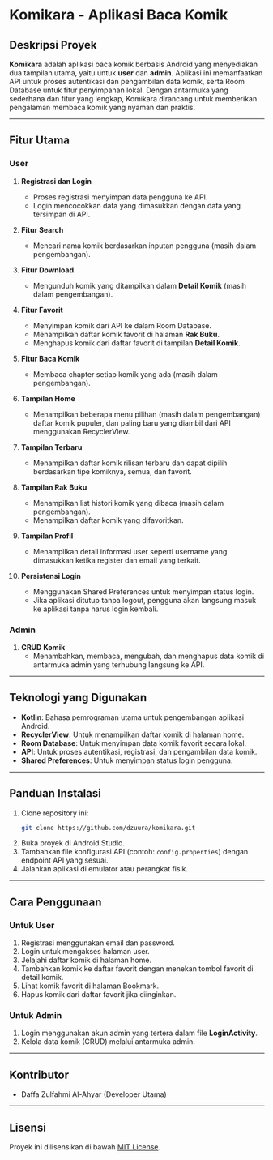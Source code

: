 # Komikara - Aplikasi Baca Komik

## Deskripsi Proyek
**Komikara** adalah aplikasi baca komik berbasis Android yang menyediakan dua tampilan utama, yaitu untuk **user** dan **admin**. Aplikasi ini memanfaatkan API untuk proses autentikasi dan pengambilan data komik, serta Room Database untuk fitur penyimpanan lokal. Dengan antarmuka yang sederhana dan fitur yang lengkap, Komikara dirancang untuk memberikan pengalaman membaca komik yang nyaman dan praktis.

---

## Fitur Utama
### User
1. **Registrasi dan Login**
   - Proses registrasi menyimpan data pengguna ke API.
   - Login mencocokkan data yang dimasukkan dengan data yang tersimpan di API.

2. **Fitur Search**
   - Mencari nama komik berdasarkan inputan pengguna (masih dalam pengembangan).

3. **Fitur Download**
   - Mengunduh komik yang ditampilkan dalam **Detail Komik** (masih dalam pengembangan).

4. **Fitur Favorit**
   - Menyimpan komik dari API ke dalam Room Database.
   - Menampilkan daftar komik favorit di halaman **Rak Buku**.
   - Menghapus komik dari daftar favorit di tampilan **Detail Komik**.

5. **Fitur Baca Komik**
   - Membaca chapter setiap komik yang ada (masih dalam pengembangan).

5. **Tampilan Home**
   - Menampilkan beberapa menu pilihan (masih dalam pengembangan) daftar komik pupuler, dan paling baru yang diambil dari API menggunakan RecyclerView.

6. **Tampilan Terbaru**
   - Menampilkan daftar komik rilisan terbaru dan dapat dipilih berdasarkan tipe komiknya, semua, dan favorit. 

7. **Tampilan Rak Buku**
   - Menampilkan list histori komik yang dibaca (masih dalam pengembangan).
   - Menampilkan daftar komik yang difavoritkan.

8. **Tampilan Profil**
   - Menampilkan detail informasi user seperti username yang dimasukkan ketika register dan email yang terkait.

9. **Persistensi Login**
   - Menggunakan Shared Preferences untuk menyimpan status login.
   - Jika aplikasi ditutup tanpa logout, pengguna akan langsung masuk ke aplikasi tanpa harus login kembali.

### Admin
1. **CRUD Komik**
   - Menambahkan, membaca, mengubah, dan menghapus data komik di antarmuka admin yang terhubung langsung ke API.

---

## Teknologi yang Digunakan
- **Kotlin**: Bahasa pemrograman utama untuk pengembangan aplikasi Android.
- **RecyclerView**: Untuk menampilkan daftar komik di halaman home.
- **Room Database**: Untuk menyimpan data komik favorit secara lokal.
- **API**: Untuk proses autentikasi, registrasi, dan pengambilan data komik.
- **Shared Preferences**: Untuk menyimpan status login pengguna.

---

## Panduan Instalasi
1. Clone repository ini:
   ```bash
   git clone https://github.com/dzuura/komikara.git
   ```
2. Buka proyek di Android Studio.
3. Tambahkan file konfigurasi API (contoh: `config.properties`) dengan endpoint API yang sesuai.
4. Jalankan aplikasi di emulator atau perangkat fisik.

---

## Cara Penggunaan
### Untuk User
1. Registrasi menggunakan email dan password.
2. Login untuk mengakses halaman user.
3. Jelajahi daftar komik di halaman home.
4. Tambahkan komik ke daftar favorit dengan menekan tombol favorit di detail komik.
5. Lihat komik favorit di halaman Bookmark.
6. Hapus komik dari daftar favorit jika diinginkan.

### Untuk Admin
1. Login menggunakan akun admin yang tertera dalam file **LoginActivity**.
2. Kelola data komik (CRUD) melalui antarmuka admin.

---

## Kontributor
- Daffa Zulfahmi Al-Ahyar (Developer Utama)

---

## Lisensi
Proyek ini dilisensikan di bawah [MIT License](LICENSE).

